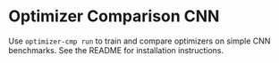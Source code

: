 # Optimizer Comparison CNN

Use `optimizer-cmp run` to train and compare optimizers on simple CNN
benchmarks. See the README for installation instructions.
